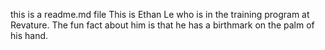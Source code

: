 this is a readme.md file 
This is Ethan Le who is in the training program at Revature. The fun fact about him is that he has a birthmark on the palm of his hand.

